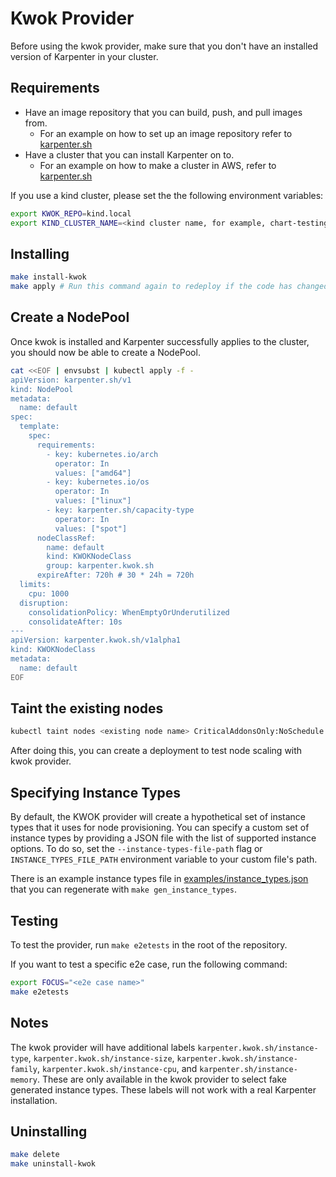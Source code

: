 # Kwok Provider

Before using the kwok provider, make sure that you don't have an installed version of Karpenter in your cluster.

## Requirements
- Have an image repository that you can build, push, and pull images from.
  - For an example on how to set up an image repository refer to [karpenter.sh](https://karpenter.sh/docs/contributing/development-guide/#environment-specific-setup)
- Have a cluster that you can install Karpenter on to.
  - For an example on how to make a cluster in AWS, refer to [karpenter.sh](https://karpenter.sh/docs/getting-started/getting-started-with-karpenter/)

If you use a kind cluster, please set the the following environment variables:
```bash
export KWOK_REPO=kind.local
export KIND_CLUSTER_NAME=<kind cluster name, for example, chart-testing>
```

## Installing
```bash
make install-kwok
make apply # Run this command again to redeploy if the code has changed
```

## Create a NodePool

Once kwok is installed and Karpenter successfully applies to the cluster, you should now be able to create a NodePool.

```bash
cat <<EOF | envsubst | kubectl apply -f -
apiVersion: karpenter.sh/v1
kind: NodePool
metadata:
  name: default
spec:
  template:
    spec:
      requirements:
        - key: kubernetes.io/arch
          operator: In
          values: ["amd64"]
        - key: kubernetes.io/os
          operator: In
          values: ["linux"]
        - key: karpenter.sh/capacity-type
          operator: In
          values: ["spot"]
      nodeClassRef:
        name: default
        kind: KWOKNodeClass
        group: karpenter.kwok.sh
      expireAfter: 720h # 30 * 24h = 720h
  limits:
    cpu: 1000
  disruption:
    consolidationPolicy: WhenEmptyOrUnderutilized
    consolidateAfter: 10s
---
apiVersion: karpenter.kwok.sh/v1alpha1
kind: KWOKNodeClass
metadata:
  name: default
EOF
```

## Taint the existing nodes

```bash
kubectl taint nodes <existing node name> CriticalAddonsOnly:NoSchedule
```
After doing this, you can create a deployment to test node scaling with kwok provider.

## Specifying Instance Types

By default, the KWOK provider will create a hypothetical set of instance types that it uses for node provisioning.  You
can specify a custom set of instance types by providing a JSON file with the list of supported instance options. To do so,
set the `--instance-types-file-path` flag or `INSTANCE_TYPES_FILE_PATH` environment variable to your custom file's path.

There is an example instance types file in [examples/instance\_types.json](examples/instance_types.json) that you can
regenerate with `make gen_instance_types`.

## Testing

To test the provider, run `make e2etests` in the root of the repository.

If you want to test a specific e2e case, run the following command:
```bash
export FOCUS="<e2e case name>"
make e2etests
```

## Notes
The kwok provider will have additional labels `karpenter.kwok.sh/instance-type`, `karpenter.kwok.sh/instance-size`,
`karpenter.kwok.sh/instance-family`, `karpenter.kwok.sh/instance-cpu`, and `karpenter.sh/instance-memory`. These are
only available in the kwok provider to select fake generated instance types. These labels will not work with a real
Karpenter installation.

## Uninstalling
```bash
make delete
make uninstall-kwok
```
